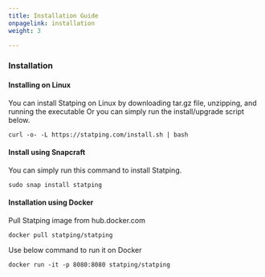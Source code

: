 ```yaml
---
title: Installation Guide
onpagelink: installation
weight: 3

---
```


### **Installation**

#### Installing on Linux

You can install Statping on Linux by downloading tar.gz file, unzipping, and running the executable Or you can simply run the install/upgrade script below.

 ```
curl -o- -L https://statping.com/install.sh | bash
```

#### Install using Snapcraft

You can simply run this command to install Statping.

 ```
sudo snap install statping
```

#### Installation using Docker

Pull Statping image from hub.docker.com

 ```
docker pull statping/statping
```

Use below command to run it on Docker

 ```
docker run -it -p 8080:8080 statping/statping
```

